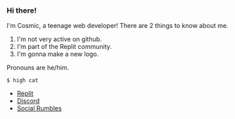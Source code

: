 ### Hi there!
I'm Cosmic, a teenage web developer! 
There are 2 things to know about me.
1. I'm not very active on github. 
2. I'm part of the Replit community. 
3. I'm gonna make a new logo. 

Pronouns are he/him. 
```
$ high cat
```

- [Replit](https://replit.com/@CosmicBear)
- [Discord](https://discord.com/users/811782724960256031/)
- [Social Rumbles](https://socialrumbles.com/@Cosmic6811)

